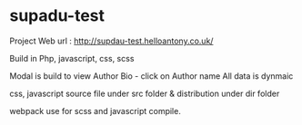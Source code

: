 # supadu-test


Project Web url : http://supdau-test.helloantony.co.uk/

Build in Php, javascript, css, scss

Modal is build to view Author Bio - click on Author name
All data is dynmaic 

css, javascript source file under src folder & distribution under dir folder

webpack use for scss and javascript compile.

